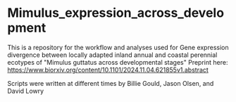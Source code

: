 # Mimulus_expression_across_development
This is a repository for the workflow and analyses used for Gene expression divergence between locally adapted inland annual and coastal perennial ecotypes of "Mimulus guttatus across developmental stages" 
Preprint here: https://www.biorxiv.org/content/10.1101/2024.11.04.621855v1.abstract

Scripts were written at different times by Billie Gould, Jason Olsen, and David Lowry
